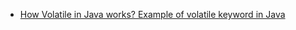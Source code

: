 * [How Volatile in Java works? Example of volatile keyword in Java](http://javarevisited.blogspot.kr/2011/06/volatile-keyword-java-example-tutorial.html)
